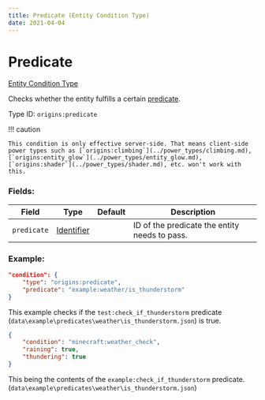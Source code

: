 ```yaml
---
title: Predicate (Entity Condition Type)
date: 2021-04-04
---
```


# Predicate

[Entity Condition Type](../entity_condition_types.md)

Checks whether the entity fulfills a certain [predicate](https://minecraft.gamepedia.com/Predicate).

Type ID: `origins:predicate`

!!! caution

    This condition is only effective server-side. That means client-side power types such as [`origins:climbing`](../power_types/climbing.md), [`origins:entity_glow`](../power_types/entity_glow.md), [`origins:shader`](../power_types/shader.md), etc. won't work with this.

### Fields:

Field  | Type | Default | Description
-------|------|---------|-------------
`predicate` | [Identifier](../data_types/identifier.md) | |  ID of the predicate the entity needs to pass.

### Example:
```json
"condition": {
    "type": "origins:predicate",
    "predicate": "example:weather/is_thunderstorm"
}
```
This example checks if the `test:check_if_thunderstorm` predicate (`data\example\predicates\weather\is_thunderstorm.json`) is true.


```json
{
    "condition": "minecraft:weather_check",
    "raining": true,
    "thundering": true
}
```
This being the contents of the `example:check_if_thunderstorm` predicate. (`data\example\predicates\weather\is_thunderstorm.json`)